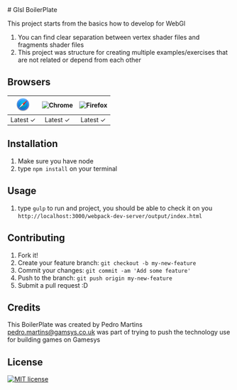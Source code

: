 <snippet>
  <content>
# Glsl BoilerPlate

This project starts from the basics how to develop for WebGl

1. You can find clear separation between vertex shader files and fragments shader files
2. This project was structure for creating multiple examples/exercises that are not related or depend from each other

## Browsers
| <img src="https://raw.githubusercontent.com/alrra/browser-logos/master/safari/safari_32x32.png" alt="Safari"> | <img src="https://raw.githubusercontent.com/alrra/browser-logos/master/chrome/chrome_32x32.png" alt="Chrome"> | <img src="https://raw.githubusercontent.com/alrra/browser-logos/master/firefox/firefox_32x32.png" alt="Firefox"> |
|:--:|:--:|:--:|
| Latest ✓ | Latest ✓ | Latest ✓ |

## Installation

1. Make sure you have node
2. type `npm install` on your terminal

## Usage

1. type `gulp` to run and project, you should be able to check it on
you `http://localhost:3000/webpack-dev-server/output/index.html`

## Contributing

1. Fork it!
2. Create your feature branch: `git checkout -b my-new-feature`
3. Commit your changes: `git commit -am 'Add some feature'`
4. Push to the branch: `git push origin my-new-feature`
5. Submit a pull request :D

## Credits

This BoilerPlate was created by Pedro Martins <pedro.martins@gamsys.co.uk> was
part of trying to push the technology use for building games on Gamesys

## License

<a rel="license" href="http://opensource.org/licenses/MIT">
<img alt="MIT license" height="40" src="http://upload.wikimedia.org/wikipedia/commons/c/c3/License_icon-mit.svg" /></a>

  </content>
</snippet>
